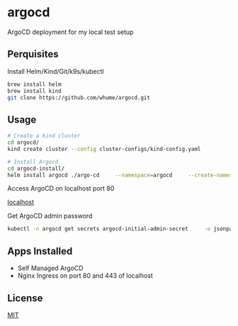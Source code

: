 # argocd

ArgoCD deployment for my local test setup

## Perquisites 

Install Helm/Kind/Git/k9s/kubectl

```bash
brew install helm
brew install kind
git clone https://github.com/whume/argocd.git
```

## Usage

```bash
# Create a kind cluster 
cd argocd/
kind create cluster --config cluster-configs/kind-config.yaml

# Install Argocd 
cd argocd-install/
helm install argocd ./argo-cd     --namespace=argocd     --create-namespace     -f values-override.yaml

```
Access ArgoCD on localhost port 80

[localhost](http:localhost)

Get ArgoCD admin password
```bash
kubectl -n argocd get secrets argocd-initial-admin-secret     -o jsonpath='{.data.password}' | base64 -d
```

## Apps Installed
+ Self Managed ArgoCD 
+ Nginx Ingress on port 80 and 443 of localhost

## License
[MIT](https://choosealicense.com/licenses/mit/)